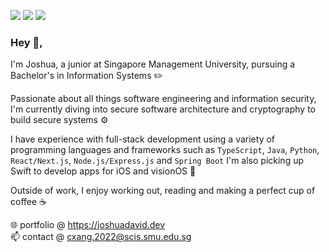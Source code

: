 [<img src="https://img.shields.io/badge/-LeetCode-FFA116?style=for-the-badge&logo=LeetCode&logoColor=black" />](https://leetcode.com/joshydavid/)
[<img src="https://img.shields.io/badge/LinkedIn-0077B5?style=for-the-badge&logo=linkedin&logoColor=white" />](https://www.linkedin.com/in/joshydavid/)
[<img src="https://img.shields.io/badge/website-000000?style=for-the-badge&logo=About.me&logoColor=white" />](https://joshuadavid.dev)
<br />

### Hey 👋,

I'm Joshua, a junior at Singapore Management University, pursuing a Bachelor's in Information Systems ✏️

Passionate about all things software engineering and information security, I'm currently diving into secure software architecture and cryptography to build secure systems ⚙️

I have experience with full-stack development using a variety of programming languages and frameworks such as `TypeScript`, `Java`, `Python`, `React/Next.js`, `Node.js/Express.js` and `Spring Boot` I'm also picking up Swift to develop apps for iOS and visionOS 

Outside of work, I enjoy working out, reading and making a perfect cup of coffee ☕

🌐 portfolio @ https://joshuadavid.dev  
📫 contact @ cxang.2022@scis.smu.edu.sg
